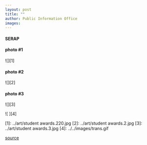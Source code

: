 ```yaml
---
layout: post
title: ""
author: Public Information Office
images:
---
```


#### **SERAP**

#### **photo #1**

![][1]  

#### photo #2

![][2]

#### photo #3

![][3]

  
![ ][4]

[1]: ../art/student awards.220.jpg
[2]: ../art/student awards.2.jpg
[3]: ../art/student awards.3.jpg
[4]: ../../images/trans.gif

[source](http://www1.ucsc.edu/currents/99-00/05-29/student_awards.html "Permalink to student_awards")
